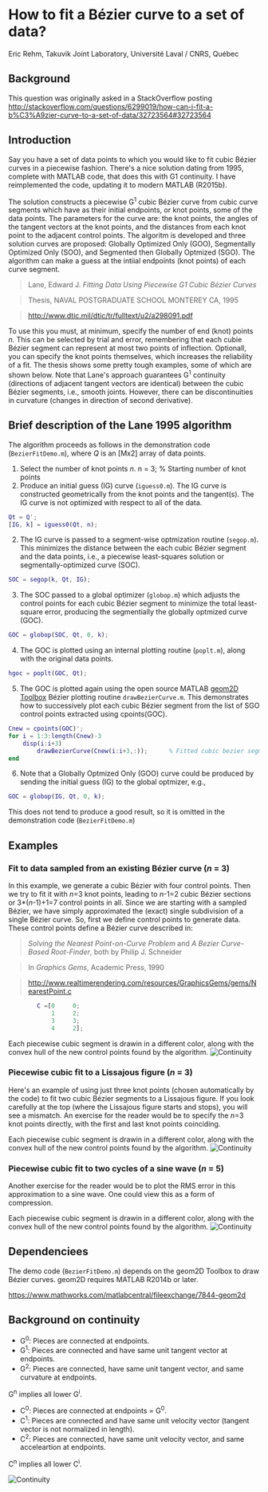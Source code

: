 # How to fit a Bézier curve to a set of data?
Eric Rehm, Takuvik Joint Laboratory, Université Laval / CNRS, Québec

## Background
This question was originally asked in a StackOverflow posting
http://stackoverflow.com/questions/6299019/how-can-i-fit-a-b%C3%A9zier-curve-to-a-set-of-data/32723564#32723564

## Introduction
Say you have a set of data points to which you would like to fit cubic Bézier curves in a piecewise fashion.
There's a nice solution dating from 1995, complete with MATLAB code, that does this with G1 continuity. I have reimplemented the code, updating it to modern MATLAB (R2015b).

The solution constructs a piecewise G<sup>1</sup> cubic Bézier curve from cubic curve segments which have as their initial endpoints, or knot points, some of the data points.  The parameters for the curve are:  the knot points, the angles of the tangent vectors at the knot points, and the distances from each knot point to the adjacent control points.  The algoritm is developed and three solution curves are proposed:  Globally Optimized Only (GOO), Segmentally Optimized Only (SOO), and Segmented then Globally Optmized (SGO).  The algorithm can make a guess at the intiial endpoints (knot points) of each curve segment.

>  Lane, Edward J. *Fitting Data Using Piecewise G1 Cubic Bézier Curves*


>  Thesis, NAVAL POSTGRADUATE SCHOOL MONTEREY CA, 1995


> http://www.dtic.mil/dtic/tr/fulltext/u2/a298091.pdf

To use this you must, at minimum, specify the number of end (knot) points *n*.  This can be selected by trial and error, remembering that each cubie Bézier segment can represent at most two points of inflection.  Optionall, you can specify the knot points themselves, which increases the reliability of a fit. The thesis shows some pretty tough examples, some of which are shown below.   Note that Lane's approach guarantees G<sup>1</sup> continuity (directions of adjacent tangent vectors are identical) between the cubic Bézier segments, i.e., smooth joints. However, there can be discontinuities in curvature (changes in direction of second derivative).

## Brief description of the Lane 1995 algorithm
The algorithm proceeds as follows in the demonstration code (`BezierFitDemo.m`), where *Q* is an [Mx2] array of data points.

1. Select the number of knot points *n*.
        n = 3;  % Starting number of knot points
1. Produce an initial guess (IG) curve (`iguess0.m`). The IG curve is constructed geometrically from the knot points and the tangent(s).  The IG curve is not optimized with respect to all of the data. 
```matlab
Qt = Q';
[IG, k] = iguess0(Qt, n);
```
2. The IG curve is passed to a segment-wise optmization routine (`segop.m`).  This minimizes the distance between the each cubic Bézier segment and the data points, i.e., a piecewise least-squares solution or segmentally-optimized curve (SOC).
```matlab
SOC = segop(k, Qt, IG);
```
3. The SOC passed to a global optimizer (`globop.m`) which adjusts the control points for each cubic Bézier segment to minimize the total least-square error, producing the segmentially the globally optmized curve (GOC).
```matlab
GOC = globop(SOC, Qt, 0, k);
```
4.  The GOC is plotted using an internal plotting routine (`poplt.m`), along with the original data points.
```matlab
hgoc = poplt(GOC, Qt);
```
5.  The GOC is plotted again using the open source MATLAB [geom2D Toolbox](https://www.mathworks.com/matlabcentral/fileexchange/7844-geom2d) Bézier plotting routine `drawBezierCurve.m`. This demonstrates how to successively plot each cubic Bézier segment from the list of SGO control points extracted using cpoints(GOC).
```matlab
Cnew = cpoints(GOC)';
for i = 1:3:length(Cnew)-3
    disp(i:i+3)
        drawBezierCurve(Cnew(i:i+3,:));      % Fitted cubic bezier segment
end
```
6. Note that a Globally Optmized Only (GOO) curve could be produced by sending the initial guess (IG) to the global optmizer, e.g.,

```matlab
GOC = globop(IG, Qt, 0, k);
```
 This does not tend to produce a good result, so it is omitted in the demonstration code (`BezierFitDemo.m`)





## Examples
### Fit to data sampled from an existing Bézier curve (*n* = 3)
In this example, we generate a cubic Bézier with four control points. Then we try to fit it with *n*=3 knot points, leading to *n*-1=2 cubic Bézier
sections or 3*(*n*-1)+1=7 control points in all.  Since we are starting with a sampled Bézier, we have simply approximated the (exact) single subdivision of a single Bézier curve.  So, first we define control points to generate data.  These control points define a Bézier curve described in:
> *Solving the Nearest Point-on-Curve Problem* and
> *A Bezier Curve-Based Root-Finder*,
> both by Philip J. Schneider


> In  *Graphics Gems*, Academic Press, 1990


> http://www.realtimerendering.com/resources/GraphicsGems/gems/NearestPoint.c

```matlab
        C =[0     0;
            1     2;
            3     3;
            4     2];
```	    

Each piecewise cubic segment is drawin in a different color, along with the convex hull of the new control points found by the algorithm.
![Continuity](https://gitlab.com/erehm/PiecewiseG1BezierFit/raw/master/images/Example1.png "Credit: Eric Rehm, Université Laval")

### Piecewise cubic fit to a Lissajous figure (*n* = 3)
Here's an example of using just three knot points (chosen automatically by the code) to fit two cubic Bézier segments to a Lissajous figure.  If you look carefully at the top (where the Lissajous figure starts and stops), you will see a mismatch.  An exercise for the reader would be to specify the *n*=3 knot points directly, with the first and last knot points coinciding. 

Each piecewise cubic segment is drawin in a different color, along with the convex hull of the new control points found by the algorithm.
![Continuity](https://gitlab.com/erehm/PiecewiseG1BezierFit/raw/master/images/Example2.png "Credit: Eric Rehm, Université Laval")

### Piecewise cubic fit to two cycles of a sine wave (*n* = 5)
Another exercise for the reader would be to plot the RMS error in this approximation to a sine wave.  One could view this as a form of compression.

Each piecewise cubic segment is drawin in a different color, along with the convex hull of the new control points found by the algorithm. ![Continuity](https://gitlab.com/erehm/PiecewiseG1BezierFit/raw/master/images/Example3.png "Credit: Eric Rehm, Université Laval")

## Dependenciees
The demo code (`BezierFitDemo.m`) depends on the geom2D Toolbox to draw Bézier curves. geom2D requires MATLAB R2014b or later. 


https://www.mathworks.com/matlabcentral/fileexchange/7844-geom2d

## Background on continuity

* G<sup>0</sup>: Pieces are connected at endpoints.
* G<sup>1</sup>: Pieces are connected and have same unit tangent vector at endpoints.
* G<sup>2</sup>: Pieces are connected, have same unit tangent vector, and same curvature at endpoints.


G<sup>n</sup> implies all lower G<sup>i</sup>.


* C<sup>0</sup>: Pieces are connected at endpoints = G<sup>0</sup>.
* C<sup>1</sup>: Pieces are connected and have same unit velocity vector (tangent vector is not normalized in length).
* C<sup>2</sup>: Pieces are connected, have same unit velocity vector, and same acceleartion at endpoints.


C<sup>n</sup> implies all lower C<sup>i</sup>.


![Continuity](https://gitlab.com/erehm/PiecewiseG1BezierFit/raw/master/images/Continuity.jpg "Credit: Carlo Séquin, EECS, UC Berkeley")


